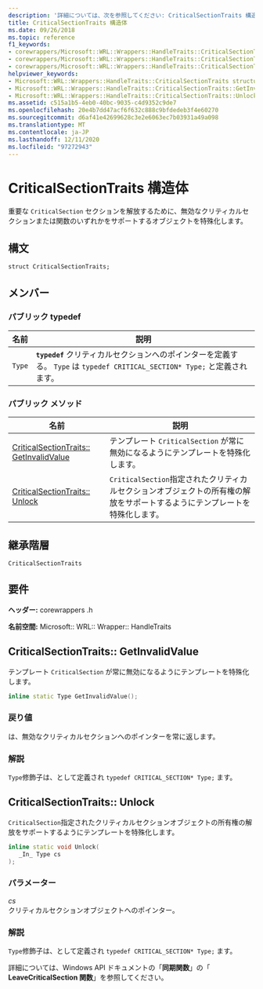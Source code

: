 ```yaml
---
description: '詳細については、次を参照してください: CriticalSectionTraits 構造体'
title: CriticalSectionTraits 構造体
ms.date: 09/26/2018
ms.topic: reference
f1_keywords:
- corewrappers/Microsoft::WRL::Wrappers::HandleTraits::CriticalSectionTraits
- corewrappers/Microsoft::WRL::Wrappers::HandleTraits::CriticalSectionTraits::GetInvalidValue
- corewrappers/Microsoft::WRL::Wrappers::HandleTraits::CriticalSectionTraits::Unlock
helpviewer_keywords:
- Microsoft::WRL::Wrappers::HandleTraits::CriticalSectionTraits structure
- Microsoft::WRL::Wrappers::HandleTraits::CriticalSectionTraits::GetInvalidValue method
- Microsoft::WRL::Wrappers::HandleTraits::CriticalSectionTraits::Unlock method
ms.assetid: c515a1b5-4eb0-40bc-9035-c4d9352c9de7
ms.openlocfilehash: 20e4b7dd47acf6f632c888c9bfdedeb3f4e60270
ms.sourcegitcommit: d6af41e42699628c3e2e6063ec7b03931a49a098
ms.translationtype: MT
ms.contentlocale: ja-JP
ms.lasthandoff: 12/11/2020
ms.locfileid: "97272943"
---
```

# <a name="criticalsectiontraits-structure"></a>CriticalSectionTraits 構造体

重要な `CriticalSection` セクションを解放するために、無効なクリティカルセクションまたは関数のいずれかをサポートするオブジェクトを特殊化します。

## <a name="syntax"></a>構文

```
struct CriticalSectionTraits;
```

## <a name="members"></a>メンバー

### <a name="public-typedefs"></a>パブリック typedef

名前   | 説明
------ | -----------------------------------------------------------------------------------------------------------------
`Type` | **`typedef`** クリティカルセクションへのポインターを定義する。 `Type` は `typedef CRITICAL_SECTION* Type;` と定義されます。

### <a name="public-methods"></a>パブリック メソッド

名前                                                       | 説明
---------------------------------------------------------- | -----------------
[CriticalSectionTraits:: GetInvalidValue](#getinvalidvalue) | テンプレート `CriticalSection` が常に無効になるようにテンプレートを特殊化します。
[CriticalSectionTraits:: Unlock](#unlock)                   | `CriticalSection`指定されたクリティカルセクションオブジェクトの所有権の解放をサポートするようにテンプレートを特殊化します。

## <a name="inheritance-hierarchy"></a>継承階層

`CriticalSectionTraits`

## <a name="requirements"></a>要件

**ヘッダー:** corewrappers .h

**名前空間:** Microsoft:: WRL:: Wrapper:: HandleTraits

## <a name="criticalsectiontraitsgetinvalidvalue"></a><a name="getinvalidvalue"></a> CriticalSectionTraits:: GetInvalidValue

テンプレート `CriticalSection` が常に無効になるようにテンプレートを特殊化します。

```cpp
inline static Type GetInvalidValue();
```

### <a name="return-value"></a>戻り値

は、無効なクリティカルセクションへのポインターを常に返します。

### <a name="remarks"></a>解説

`Type`修飾子は、として定義され `typedef CRITICAL_SECTION* Type;` ます。

## <a name="criticalsectiontraitsunlock"></a><a name="unlock"></a> CriticalSectionTraits:: Unlock

`CriticalSection`指定されたクリティカルセクションオブジェクトの所有権の解放をサポートするようにテンプレートを特殊化します。

```cpp
inline static void Unlock(
   _In_ Type cs
);
```

### <a name="parameters"></a>パラメーター

*cs*<br/>
クリティカルセクションオブジェクトへのポインター。

### <a name="remarks"></a>解説

`Type`修飾子は、として定義され `typedef CRITICAL_SECTION* Type;` ます。

詳細については、Windows API ドキュメントの「**同期関数**」の「 **LeaveCriticalSection 関数**」を参照してください。
